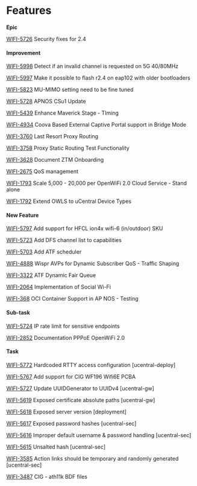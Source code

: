 # Features

**Epic**

[WIFI-5726](https://telecominfraproject.atlassian.net/browse/WIFI-5726) Security fixes for 2.4

#### Improvement

[WIFI-5998](https://telecominfraproject.atlassian.net/browse/WIFI-5998) Detect if an invalid channel is requested on 5G 40/80MHz

[WIFI-5997](https://telecominfraproject.atlassian.net/browse/WIFI-5997) Make it possible to flash r2.4 on eap102 with older bootloaders

[WIFI-5823](https://telecominfraproject.atlassian.net/browse/WIFI-5823) MU-MIMO setting need to be fine tuned

[WIFI-5728](https://telecominfraproject.atlassian.net/browse/WIFI-5728) APNOS CSu1 Update

[WIFI-5439](https://telecominfraproject.atlassian.net/browse/WIFI-5439) Enhance Maverick Stage - TIming

[WIFI-4934](https://telecominfraproject.atlassian.net/browse/WIFI-4934) Coova Based External Captive Portal support in Bridge Mode

[WIFI-3760](https://telecominfraproject.atlassian.net/browse/WIFI-3760) Last Resort Proxy Routing

[WIFI-3758](https://telecominfraproject.atlassian.net/browse/WIFI-3758) Proxy Static Routing Test Functionality

[WIFI-3628](https://telecominfraproject.atlassian.net/browse/WIFI-3628) Document ZTM Onboarding

[WIFI-2675](https://telecominfraproject.atlassian.net/browse/WIFI-2675) QoS management

[WIFI-1793](https://telecominfraproject.atlassian.net/browse/WIFI-1793) Scale 5,000 - 20,000 per OpenWiFi 2.0 Cloud Service - Stand alone

[WIFI-1792](https://telecominfraproject.atlassian.net/browse/WIFI-1792) Extend OWLS to uCentral Device Types

#### New Feature

[WIFI-5797](https://telecominfraproject.atlassian.net/browse/WIFI-5797) Add support for HFCL ion4x wifi-6 (in/outdoor) SKU

[WIFI-5723](https://telecominfraproject.atlassian.net/browse/WIFI-5723) Add DFS channel list to capabilities

[WIFI-5703](https://telecominfraproject.atlassian.net/browse/WIFI-5703) Add ATF scheduler

[WIFI-4888](https://telecominfraproject.atlassian.net/browse/WIFI-4888) Wispr AVPs for Dynamic Subscriber QoS - Traffic Shaping

[WIFI-3322](https://telecominfraproject.atlassian.net/browse/WIFI-3322) ATF Dynamic Fair Queue

[WIFI-2064](https://telecominfraproject.atlassian.net/browse/WIFI-2064) Implementation of Social Wi-Fi

[WIFI-368](https://telecominfraproject.atlassian.net/browse/WIFI-368) OCI Container Support in AP NOS - Testing

#### Sub-task

[WIFI-5724](https://telecominfraproject.atlassian.net/browse/WIFI-5724) IP rate limit for sensitive endpoints

[WIFI-2852](https://telecominfraproject.atlassian.net/browse/WIFI-2852) Documentation PPPoE OpenWiFi 2.0

#### Task

[WIFI-5772](https://telecominfraproject.atlassian.net/browse/WIFI-5772) Hardcoded RTTY access configuration \[ucentral-deploy]

[WIFI-5767](https://telecominfraproject.atlassian.net/browse/WIFI-5767) Add support for CIG WF196 Wifi6E PCBA

[WIFI-5727](https://telecominfraproject.atlassian.net/browse/WIFI-5727) Update UUIDGenerator to UUIDv4 \[ucentral-gw]

[WIFI-5619](https://telecominfraproject.atlassian.net/browse/WIFI-5619) Exposed certificate absolute paths \[ucentral-gw]

[WIFI-5618](https://telecominfraproject.atlassian.net/browse/WIFI-5618) Exposed server version \[deployment]

[WIFI-5617](https://telecominfraproject.atlassian.net/browse/WIFI-5617) Exposed password hashes \[ucentral-sec]

[WIFI-5616](https://telecominfraproject.atlassian.net/browse/WIFI-5616) Improper default username & password handling \[ucentral-sec]

[WIFI-5615](https://telecominfraproject.atlassian.net/browse/WIFI-5615) Unsalted hash \[ucentral-sec]

[WIFI-3585](https://telecominfraproject.atlassian.net/browse/WIFI-3585) Action links should be temporary and randomly generated \[ucentral-sec]

[WIFI-3487](https://telecominfraproject.atlassian.net/browse/WIFI-3487) CIG - ath11k BDF files
